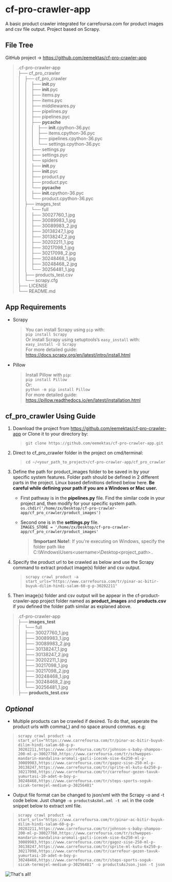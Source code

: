 # cf-pro-crawler-app  

A basic product crawler integrated for carrefoursa.com for product images and csv file output. Project based on Scrapy.  

## File Tree  
GitHub project -> https://github.com/eemektas/cf-pro-crawler-app  
>.cf-pro-crawler-app  
├── cf_pro_crawler  
│   ├── cf_pro_crawler  
│   │   ├── __init__.py  
│   │   ├── __init__.pyc  
│   │   ├── items.py  
│   │   ├── items.pyc  
│   │   ├── middlewares.py  
│   │   ├── pipelines.py  
│   │   ├── pipelines.pyc  
│   │   ├── __pycache__  
│   │   │   ├── __init__.cpython-36.pyc  
│   │   │   ├── items.cpython-36.pyc  
│   │   │   ├── pipelines.cpython-36.pyc  
│   │   │   └── settings.cpython-36.pyc  
│   │   ├── settings.py  
│   │   ├── settings.pyc  
│   │   └── spiders  
│   │       ├── __init__.py  
│   │       ├── __init__.pyc  
│   │       ├── product.py  
│   │       ├── product.pyc  
│   │       └── __pycache__  
│   │           ├── __init__.cpython-36.pyc  
│   │           └── product.cpython-36.pyc  
│   ├── images_test  
│   │   └── full  
│   │       ├── 30027760_1.jpg  
│   │       ├── 30089983_1.jpg  
│   │       ├── 30089983_2.jpg  
│   │       ├── 30138247_1.jpg  
│   │       ├── 30138247_2.jpg  
│   │       ├── 30202211_1.jpg  
│   │       ├── 30217098_1.jpg  
│   │       ├── 30217098_2.jpg  
│   │       ├── 30248468_1.jpg  
│   │       ├── 30248468_2.jpg  
│   │       └── 30256481_1.jpg  
│   ├── products_test.csv  
│   └── scrapy.cfg  
├── LICENSE  
└── README.md  

## App Requirements  

- Scrapy  
	>You can install Scrapy using `pip` with:  
	>`pip install Scrapy`  
	Or install Scrapy using setuptools‘s `easy_install` with:  
	>`easy_install -U Scrapy`  
	For more detailed guide: https://docs.scrapy.org/en/latest/intro/install.html  

- Pillow  
	>Install Pillow with `pip`:  
	>`pip install Pillow`  
	Or:  
	>`python -m pip install Pillow`  
	For more detailed guide: https://pillow.readthedocs.io/en/latest/installation.html  

## cf_pro_crawler Using Guide  

1. Download the project from https://github.com/eemektas/cf-pro-crawler-app or Clone it to your directory by:  
	>`git clone https://github.com/eemektas/cf-pro-crawler-app.git`  

2. Direct to cf_pro_crawler folder in the project on cmd/terminal:  
	>`cd ~/<your_path_to_project>/cf-pro-crawler-app/cf_pro_crawler`  

3. Define the path for product_images folder to be saved in by your specific system features. Folder path should be defined in 2 different parts in the project. Linux based definitions defined below here. **Be careful while defining your path if you are a Windows or Mac user.**  
	- First pathway is in the **pipelines.py** file. Find the similar code in your project and, then modify for your specific system path.  
    		`os.chdir('/home/zx/Desktop/cf-pro-crawler-app/cf_pro_crawler/product_images')`  
	- Second one is in the **settings.py** file.  
    		`IMAGES_STORE = '/home/zx/Desktop/cf-pro-crawler-app/cf_pro_crawler/product_images'`  
		  
	  >**!Important Note!**: If you're executing on Windows, specify the folder path like C:\Windows\Users\<username>\Desktop\<project_path>\..  

4. Specify the product url to be crawled as below and use the Scrapy command to extract product image(s) folder and csv output.  
	>`scrapy crawl product -a start_urls="https://www.carrefoursa.com/tr/pinar-ac-bitir-buyuk-dilim-hindi-salam-60-g-p-30202211"`  

5. Then image(s) folder and csv output will be appear in the cf-product-crawler-app project folder named as **product_images** and **products.csv** if you defined the folder path similar as explaned above.  
>.cf-pro-crawler-app  
├── **images_test**  
│   └── full  
│       ├── 30027760_1.jpg  
│       ├── 30089983_1.jpg  
│       ├── 30089983_2.jpg  
│       ├── 30138247_1.jpg  
│       ├── 30138247_2.jpg  
│       ├── 30202211_1.jpg  
│       ├── 30217098_1.jpg  
│       ├── 30217098_2.jpg  
│       ├── 30248468_1.jpg  
│       ├── 30248468_2.jpg  
│       └── 30256481_1.jpg  
├── **products_test.csv**  


## *Optional*   
- Multiple products can be crawled if desired. To do that, seperate the product urls with comma(,) and no space around commas. e.g:  
  
>`scrapy crawl product -a start_urls="https://www.carrefoursa.com/tr/pinar-ac-bitir-buyuk-dilim-hindi-salam-60-g-p-30202211,https://www.carrefoursa.com/tr/johnson-s-baby-shampoo-200-ml-p-30027760,https://www.carrefoursa.com/tr/schweppes-mandarin-mandalina-aromali-gazli-icecek-sise-6x250-ml-p-30089983,https://www.carrefoursa.com/tr/gagoz-sise-250-ml-p-30138247,https://www.carrefoursa.com/tr/sprite-ml-kutu-6x250-p-30217098,https://www.carrefoursa.com/tr/carrefour-gezen-tavuk-yumurtasi-10-adet-m-boy-p-30248468,https://www.carrefoursa.com/tr/steps-sports-soguk-sicak-termojel-medium-p-30256481"`  

- Output file format can be changed to json/xml with the Scrapy -o and -t code below. Just change `-o productsAsXml.xml -t xml` in the code snippet below to extract xml file.  
  
>`scrapy crawl product -a start_urls="https://www.carrefoursa.com/tr/pinar-ac-bitir-buyuk-dilim-hindi-salam-60-g-p-30202211,https://www.carrefoursa.com/tr/johnson-s-baby-shampoo-200-ml-p-30027760,https://www.carrefoursa.com/tr/schweppes-mandarin-mandalina-aromali-gazli-icecek-sise-6x250-ml-p-30089983,https://www.carrefoursa.com/tr/gagoz-sise-250-ml-p-30138247,https://www.carrefoursa.com/tr/sprite-ml-kutu-6x250-p-30217098,https://www.carrefoursa.com/tr/carrefour-gezen-tavuk-yumurtasi-10-adet-m-boy-p-30248468,https://www.carrefoursa.com/tr/steps-sports-soguk-sicak-termojel-medium-p-30256481" -o productsAsJson.json -t json`  
  
  
  
![That's all!](https://media.giphy.com/media/26ufhdVy07v00aTxS/giphy.gif)  
